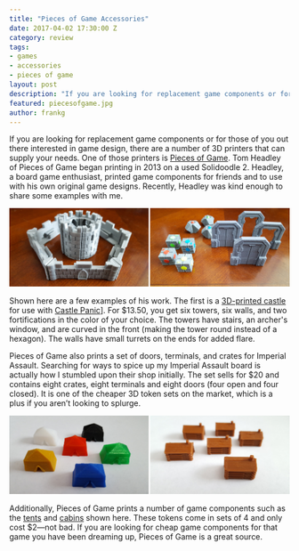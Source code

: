 ```yaml
---
title: "Pieces of Game Accessories"
date: 2017-04-02 17:30:00 Z
category: review
tags:
- games
- accessories
- pieces of game
layout: post
description: "If you are looking for replacement game components or for those of you out there interested in game design, Pieces of Game can supply your needs. "
featured: piecesofgame.jpg
author: frankg
---
```

If you are looking for replacement game components or for those of you out there interested in game design, there are a number of 3D printers that can supply your needs.  One of those printers is [Pieces of Game](https://www.etsy.com/shop/Piecesofgame?ref=condensed_trust_header_title_items). Tom Headley of Pieces of Game began printing in 2013 on a used Solidoodle 2. Headley, a board game enthusiast, printed game components for friends and to use with his own original game designs. Recently, Headley was kind enough to share some examples with me.

![Pieces of Game 1](/images/piecesofgame/piecesofgame1.jpg)

Shown here are a few examples of his work. The first is a [3D-printed castle](https://www.etsy.com/listing/234413488/3d-printed-castle-6-towers-6-walls-and-2?ref=shop_home_active_3) for use with [Castle Panic](http://firesidegames.com/games/castle-panic/)]. For $13.50, you get six towers, six walls, and two fortifications in the color of your choice. The towers have stairs, an archer's window, and are curved in the front (making the tower round instead of a hexagon). The walls have small turrets on the ends for added flare.

Pieces of Game also prints a set of doors, terminals, and crates for Imperial Assault. Searching for ways to spice up my Imperial Assault board is actually how I stumbled upon their shop initially. The set sells for $20 and contains eight crates, eight terminals and eight doors (four open and four closed). It is one of the cheaper 3D token sets on the market, which is a plus if you aren’t looking to splurge.

![Pieces of Game 2](/images/piecesofgame/piecesofgame2.jpg)

Additionally, Pieces of Game prints a number of game components such as the [tents](https://www.etsy.com/listing/234832067/colorful-tent-tokens-4-in-a-set?ref=shop_home_active_21) and [cabins](https://www.etsy.com/listing/236102832/log-cabin-4-in-a-set?ref=shop_home_active_22) shown here. These tokens come in sets of 4 and only cost $2—not bad. If you are looking for cheap game components for that game you have been dreaming up, Pieces of Game is a great source.
